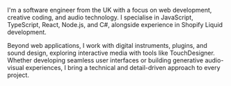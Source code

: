 I'm a software engineer from the UK with a focus on web development, creative coding, and audio technology. I specialise in JavaScript, TypeScript, React, Node.js, and C#, alongside experience in Shopify Liquid development. 

Beyond web applications, I work with digital instruments, plugins, and sound design, exploring interactive media with tools like TouchDesigner. Whether developing seamless user interfaces or building generative audio-visual experiences, I bring a technical and detail-driven approach to every project.
